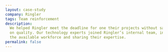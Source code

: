 ```yaml
---
layout: case-study
company: Ringler
tags: Team reinforcement
description:
  We helped Ringler meet the deadline for one their projects without sacrificing
  on quality. Our technology experts joined Ringler’s internal team, increasing
  the available workforce and sharing their expertise.
permalink: false
---
```


